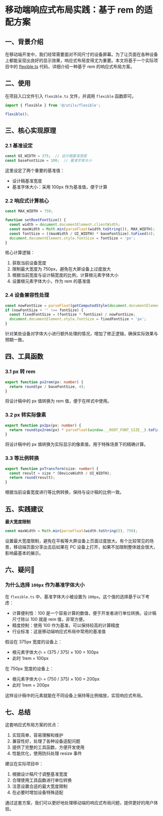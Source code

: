 # 移动端响应式布局实践：基于 rem 的适配方案

## 一、背景介绍

在移动端开发中，我们经常需要面对不同尺寸的设备屏幕。为了让页面在各种设备上都能呈现出良好的显示效果，响应式布局变得尤为重要。本文将基于一个实际项目中的 [flexible.ts](../src/utils/flexible.ts) 代码，详细介绍一种基于 rem 的响应式布局方案。

## 二、使用
在项目入口文件引入 `flexible.ts` 文件，并调用 `flexible` 函数即可。

```typescript
import { flexible } from '@/utils/flexible';

flexible();
```

## 三、核心实现原理

### 2.1 基准设定

```typescript
const UI_WIDTH = 375;  // 设计稿基准宽度
const baseFontSize = 100;  // 基准字体大小
```

这里设定了两个重要的基准值：
- 设计稿基准宽度
- 基准字体大小：采用 100px 作为基准值，便于计算

### 2.2 响应式计算核心

```typescript
const MAX_WIDTH = 750;

function setRootFontSize() {
  const width = document.documentElement.clientWidth;
  const maxWidth = Math.min(parseFloat(width.toString()), MAX_WIDTH);
  const fontSize = ((maxWidth / UI_WIDTH) * baseFontSize).toFixed(4);
  document.documentElement.style.fontSize = fontSize + 'px';
}
```

核心计算逻辑：
1. 获取当前设备宽度
2. 限制最大宽度为 750px，避免在大屏设备上过度放大
3. 根据当前宽度与设计稿宽度的比例，计算根元素字体大小
4. 设置根元素字体大小，作为 rem 的基准值

### 2.4 设备兼容性处理

```typescript
const nowFontSize = parseFloat(getComputedStyle(document.documentElement, false)['font-size']);
if (nowFontSize + '' !== fontSize) {
  const fixedFontSize = (fontSize * fontSize) / nowFontSize;
  document.documentElement.style.fontSize = fixedFontSize + 'px';
}
```

针对某些设备对字体大小进行额外处理的情况，增加了修正逻辑，确保实际效果与预期一致。

## 四、工具函数

### 3.1 px 转 rem

```typescript
export function px2rem(px: number) {
  return round(px / baseFontSize, 4);
}
```

将设计稿中的 px 值转换为 rem 值，便于在样式中使用。

### 3.2 px 转实际像素

```typescript
export function px2px(px: number) {
  return round(px2rem(px) * parseFloat(window.__ROOT_FONT_SIZE__).toFixed(4), 1);
}
```

将设计稿中的 px 值转换为实际显示的像素值，用于特殊场景下的精确计算。

### 3.3 等比例转换

```typescript
export function pxTransform(size: number) {
  const result = size * (DeviceWidth / UI_WIDTH);
  return round(result);
}
```

根据当前设备宽度进行等比例转换，保持与设计稿的比例一致。

## 五、实践建议
**最大宽度限制**
   ```typescript
   const maxWidth = Math.min(parseFloat(width.toString()), 750);
   ```
   设置最大宽度限制，避免在平板等大屏设备上页面过度放大。有个比较常见的场景，移动端页面分享出去后如果在 PC 设备上打开，如果不加限制整体就会很大，影响最基本的展示。

## 六、疑问🤔

### 为什么选择 `100px` 作为基准字体大小

在 `flexible.ts` 中，基准字体大小被设置为 `100px`。这个值的选择基于以下考虑：

- 计算便利性：100 是一个容易计算的数值，便于开发者进行单位转换。设计稿尺寸除以 100 就是 rem 值，非常方便。
- 精度控制：使用 100 作为基准，可以保持较高的计算精度
- 行业标准：这是移动端响应式布局中常用的基准值


假设在 375px 宽度的设备上：
 - 根元素字体大小 = (375 / 375) × 100 = 100px
 - 此时 1rem = 100px

在 750px 宽度的设备上：
 - 根元素字体大小 = (750 / 375) × 100 = 200px
 - 此时 1rem = 200px

这样设计稿中的元素就能在不同设备上保持等比例缩放，实现响应式布局。

## 七、总结

这套响应式布局方案的优点：
1. 实现简单，容易理解和维护
2. 兼容性好，处理了各种设备适配问题
3. 提供了完整的工具函数，方便开发使用
4. 性能优化，使用防抖处理 resize 事件

建议在实际项目中：
1. 根据设计稿尺寸调整基准宽度
2. 合理使用工具函数进行单位转换
3. 注意设置合适的最大宽度限制
4. 在必要时增加设备特殊适配

通过这套方案，我们可以更好地处理移动端的响应式布局问题，提供更好的用户体验。